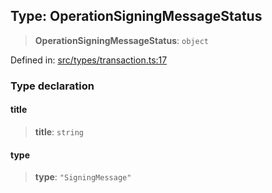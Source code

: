 
## Type: OperationSigningMessageStatus

> **OperationSigningMessageStatus**: `object`

Defined in: [src/types/transaction.ts:17](https://github.com/centrifuge/sdk/blob/fb803645c34c4d8e009e46398bb7c2e3dad2d94f/src/types/transaction.ts#L17)

### Type declaration

#### title

> **title**: `string`

#### type

> **type**: `"SigningMessage"`
